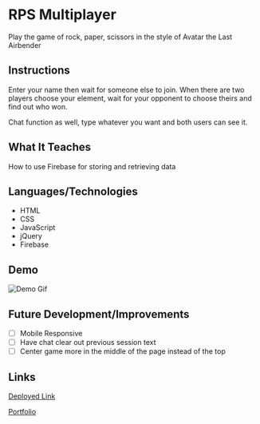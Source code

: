 # RPS Multiplayer
Play the game of rock, paper, scissors in the style of Avatar the Last Airbender 

## Instructions
Enter your name then wait for someone else to join. When there are two players choose your element, wait for your opponent to choose theirs and find out who won. 

Chat function as well, type whatever you want and both users can see it. 

## What It Teaches
How to use Firebase for storing and retrieving data

## Languages/Technologies 
* HTML
* CSS
* JavaScript
* jQuery
* Firebase

## Demo
![Demo Gif](assets/images/rpsDemo.gif)

## Future Development/Improvements
- [ ] Mobile Responsive
- [ ] Have chat clear out previous session text
- [ ] Center game more in the middle of the page instead of the top

## Links
[Deployed Link](https://lmboyle.github.io/RPS-Multiplayer/)

[Portfolio](https://lmboyle.github.io/)
